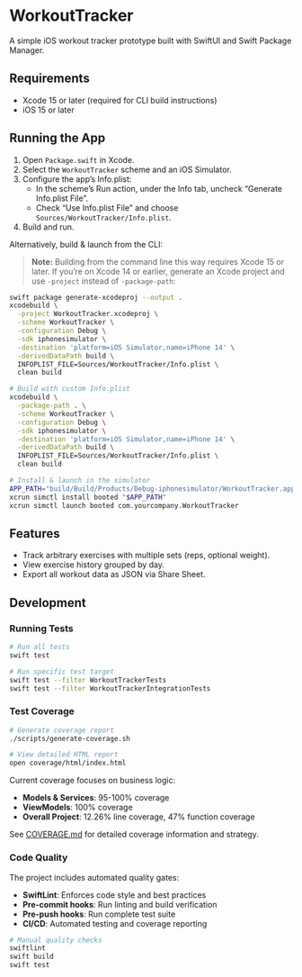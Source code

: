 # WorkoutTracker

A simple iOS workout tracker prototype built with SwiftUI and Swift Package Manager.

## Requirements
- Xcode 15 or later (required for CLI build instructions)
- iOS 15 or later

## Running the App
1. Open `Package.swift` in Xcode.
2. Select the `WorkoutTracker` scheme and an iOS Simulator.
3. Configure the app’s Info.plist:
   - In the scheme’s Run action, under the Info tab, uncheck “Generate Info.plist File”.
   - Check “Use Info.plist File” and choose `Sources/WorkoutTracker/Info.plist`.
4. Build and run.

Alternatively, build & launch from the CLI:
> **Note:** Building from the command line this way requires Xcode 15 or later. If you’re on Xcode 14 or earlier, generate an Xcode project and use `-project` instead of `-package-path`:

```bash
swift package generate-xcodeproj --output .
xcodebuild \
  -project WorkoutTracker.xcodeproj \
  -scheme WorkoutTracker \
  -configuration Debug \
  -sdk iphonesimulator \
  -destination 'platform=iOS Simulator,name=iPhone 14' \
  -derivedDataPath build \
  INFOPLIST_FILE=Sources/WorkoutTracker/Info.plist \
  clean build
```

```bash
# Build with custom Info.plist
xcodebuild \
  -package-path . \
  -scheme WorkoutTracker \
  -configuration Debug \
  -sdk iphonesimulator \
  -destination 'platform=iOS Simulator,name=iPhone 14' \
  -derivedDataPath build \
  INFOPLIST_FILE=Sources/WorkoutTracker/Info.plist \
  clean build

# Install & launch in the simulator
APP_PATH="build/Build/Products/Debug-iphonesimulator/WorkoutTracker.app"
xcrun simctl install booted "$APP_PATH"
xcrun simctl launch booted com.yourcompany.WorkoutTracker
```

## Features
- Track arbitrary exercises with multiple sets (reps, optional weight).
- View exercise history grouped by day.
- Export all workout data as JSON via Share Sheet.

## Development

### Running Tests
```bash
# Run all tests
swift test

# Run specific test target
swift test --filter WorkoutTrackerTests
swift test --filter WorkoutTrackerIntegrationTests
```

### Test Coverage
```bash
# Generate coverage report
./scripts/generate-coverage.sh

# View detailed HTML report
open coverage/html/index.html
```

Current coverage focuses on business logic:
- **Models & Services**: 95-100% coverage
- **ViewModels**: 100% coverage  
- **Overall Project**: 12.26% line coverage, 47% function coverage

See [COVERAGE.md](COVERAGE.md) for detailed coverage information and strategy.

### Code Quality
The project includes automated quality gates:
- **SwiftLint**: Enforces code style and best practices
- **Pre-commit hooks**: Run linting and build verification
- **Pre-push hooks**: Run complete test suite
- **CI/CD**: Automated testing and coverage reporting

```bash
# Manual quality checks
swiftlint
swift build
swift test
```